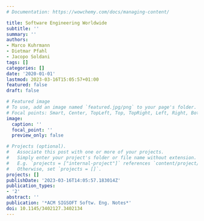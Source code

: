 ```yaml
---
# Documentation: https://wowchemy.com/docs/managing-content/

title: Software Engineering Worldwide
subtitle: ''
summary: ''
authors:
- Marco Kuhrmann
- Dietmar Pfahl
- Jacopo Soldani
tags: []
categories: []
date: '2020-01-01'
lastmod: 2023-03-16T15:05:57+01:00
featured: false
draft: false

# Featured image
# To use, add an image named `featured.jpg/png` to your page's folder.
# Focal points: Smart, Center, TopLeft, Top, TopRight, Left, Right, BottomLeft, Bottom, BottomRight.
image:
  caption: ''
  focal_point: ''
  preview_only: false

# Projects (optional).
#   Associate this post with one or more of your projects.
#   Simply enter your project's folder or file name without extension.
#   E.g. `projects = ["internal-project"]` references `content/project/deep-learning/index.md`.
#   Otherwise, set `projects = []`.
projects: []
publishDate: '2023-03-16T14:05:57.183014Z'
publication_types:
- '2'
abstract: ''
publication: '*ACM SIGSOFT Softw. Eng. Notes*'
doi: 10.1145/3402127.3402134
---
```

